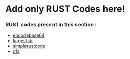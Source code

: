 # Add only RUST Codes here!
### RUST codes present in this section :
- [encodebase64](https://github.com/HKRcodes/Extra-Mile/blob/main/RUST/encodebase64.rs)
- [largeststr](https://github.com/HKRcodes/Extra-Mile/blob/main/RUST/largeststr.rs)
- [simplerustcode](https://github.com/HKRcodes/Extra-Mile/blob/main/RUST/simplerustcode.rs)
- [dfs](https://github.com/CSI-SCT-SB/Extra-Mile/blob/main/RUST/dfs.rs)
